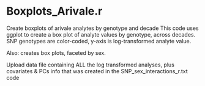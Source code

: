 # Boxplots_Arivale.r
Create boxplots of arivale analytes by genotype and decade
This code uses ggplot to create a box plot of analyte values by genotype, across decades. SNP genotypes are color-coded, y-axis is log-transformed analyte value.

Also: creates box plots, faceted by sex.

Upload data file containing ALL the log transformed analyses, plus covariates & PCs info that was created in the SNP_sex_interactions_r.txt code
